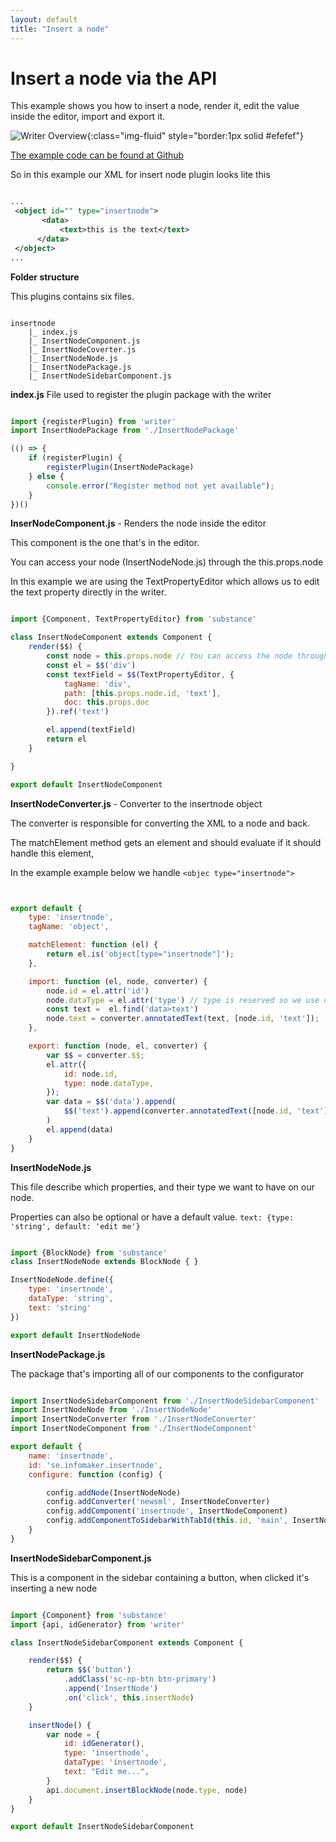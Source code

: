 ```yaml
---
layout: default
title: "Insert a node"
---
```


# Insert a node via the API

This example shows you how to insert a node, render it, edit the value inside the editor, import and export it.

![Writer Overview]({{site.url}}{{site.baseurl}}/guides/insert-object/insertNode.gif){:class="img-fluid" style="border:1px solid #efefef"}


[The example code can be found at Github](https://github.com/Infomaker/NPWriterExamplePlugins/tree/master/examples/insertnode)


So in this example our XML for insert node plugin looks lite this

~~~ xml

...
 <object id="" type="insertnode">
       <data>
           <text>this is the text</text>
      </data>
 </object>
...

~~~


__Folder structure__

This plugins contains six files.

~~~

insertnode
    |_ index.js
    |_ InsertNodeComponent.js
    |_ InsertNodeCoverter.js
    |_ InsertNodeNode.js
    |_ InsertNodePackage.js
    |_ InsertNodeSidebarComponent.js

~~~

__index.js__ File used to register the plugin package with the writer

~~~ javascript

import {registerPlugin} from 'writer'
import InsertNodePackage from './InsertNodePackage'

(() => {
    if (registerPlugin) {
        registerPlugin(InsertNodePackage)
    } else {
        console.error("Register method not yet available");
    }
})()

~~~



__InserNodeComponent.js__ - Renders the node inside the editor

This component is the one that's in the editor. 

You can access your node (InsertNodeNode.js) through the this.props.node

In this example we are using the TextPropertyEditor which allows us to edit the text property directly in the writer.

~~~ javascript

import {Component, TextPropertyEditor} from 'substance'

class InsertNodeComponent extends Component {
    render($$) {
        const node = this.props.node // You can access the node through the props
        const el = $$('div')
        const textField = $$(TextPropertyEditor, {
            tagName: 'div',
            path: [this.props.node.id, 'text'],
            doc: this.props.doc
        }).ref('text')

        el.append(textField)
        return el
    }

}

export default InsertNodeComponent

~~~



__InsertNodeConverter.js__ - Converter to the insertnode object

The converter is responsible for converting the XML to a node and back.

The matchElement method gets an element and should evaluate if it should handle this element, 

In the example example below we handle `<objec type="insertnode">`

~~~ javascript


export default {
    type: 'insertnode',
    tagName: 'object',

    matchElement: function (el) {
        return el.is('object[type="insertnode"]');
    },

    import: function (el, node, converter) {
        node.id = el.attr('id')
        node.dataType = el.attr('type') // type is reserved so we use dataType
        const text =  el.find('data>text')
        node.text = converter.annotatedText(text, [node.id, 'text']);
    },

    export: function (node, el, converter) {
        var $$ = converter.$$;
        el.attr({
            id: node.id,
            type: node.dataType,
        });
        var data = $$('data').append(
            $$('text').append(converter.annotatedText([node.id, 'text']))
        )
        el.append(data)
    }
}

~~~


__InsertNodeNode.js__ 

This file describe which properties, and their type we want to have on our node.

Properties can also be optional or have a default value. `text: {type: 'string', default: 'edit me'}`

~~~ javascript

import {BlockNode} from 'substance'
class InsertNodeNode extends BlockNode { }

InsertNodeNode.define({
    type: 'insertnode',
    dataType: 'string',
    text: 'string'
})

export default InsertNodeNode

~~~

__InsertNodePackage.js__


The package that's importing all of our components to the configurator

~~~ javascript

import InsertNodeSidebarComponent from './InsertNodeSidebarComponent'
import InsertNodeNode from './InsertNodeNode'
import InsertNodeConverter from './InsertNodeConverter'
import InsertNodeComponent from './InsertNodeComponent'

export default {
    name: 'insertnode',
    id: 'se.infomaker.insertnode',
    configure: function (config) {

        config.addNode(InsertNodeNode)
        config.addConverter('newsml', InsertNodeConverter)
        config.addComponent('insertnode', InsertNodeComponent)
        config.addComponentToSidebarWithTabId(this.id, 'main', InsertNodeSidebarComponent)
    }
}

~~~


__InsertNodeSidebarComponent.js__

This is a component in the sidebar containing a button, when clicked it's inserting a new node

~~~ javascript

import {Component} from 'substance'
import {api, idGenerator} from 'writer'

class InsertNodeSidebarComponent extends Component {

    render($$) {
        return $$('button')
            .addClass('sc-np-btn btn-primary')
            .append('InsertNode')
            .on('click', this.insertNode)
    }

    insertNode() {
        var node = {
            id: idGenerator(),
            type: 'insertnode',
            dataType: 'insertnode',
            text: "Edit me...",
        }
        api.document.insertBlockNode(node.type, node)
    }
}

export default InsertNodeSidebarComponent

~~~